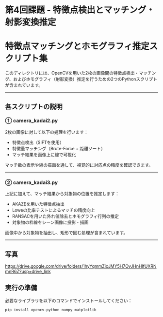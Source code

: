 # 第4回課題 - 特徴点検出とマッチング・射影変換推定

# 特徴点マッチングとホモグラフィ推定スクリプト集

このディレクトリには、OpenCVを用いた2枚の画像間の特徴点検出・マッチング、およびホモグラフィ（射影変換）推定を行うための2つのPythonスクリプトが含まれています。

---

## 各スクリプトの説明

### ① camera_kadai2.py

2枚の画像に対して以下の処理を行います：

- 特徴点検出（SIFTを使用）
- 特徴量マッチング（Brute-Force + 距離ソート）
- マッチ結果を画像上に線で可視化

マッチ数の表示や線の描画を通して、視覚的に対応点の精度を確認できます。

---

### ② camera_kadai3.py

上記に加えて、マッチ結果から対象物の位置を推定します：

- AKAZEを用いた特徴点抽出
- Loweの比率テストによるマッチの精度向上
- RANSACを用いた外れ値除去とホモグラフィ行列の推定
- 対象物の枠線をシーン画像に投影・描画

画像中から対象物を抽出し、矩形で囲む処理が含まれています。

---

## 写真
https://drive.google.com/drive/folders/1hyYqmmZixJMY5H7OvJHnHlfUXRNmnR6Z?usp=drive_link

## 実行の準備

必要なライブラリを以下のコマンドでインストールしてください：

```bash
pip install opencv-python numpy matplotlib
```